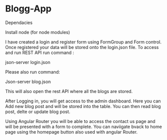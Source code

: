# Blogg-App

Dependacies 

Install node
(for node modules)



I have created a login and register form using FormGroup and Form control. Once registered your data will be stored onto the login.json file. 
To access and run REST API run command :

json-server login.json


Please also run command:

Json-server blog.json

This will also open the rest API where all the blogs are stored. 

After Logging in, you will get access to the admin dashboard. Here you can Add new blog post and will be stored into the table. You can then read blog post, delte or update blog post. 

Using Angular Router you will be able to access the contact us page and will be presented with a form to complete. You can naviigate bvack to home page using the homepage button also used with angular Router. 

